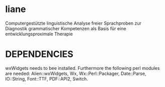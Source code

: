 # liane
Computergestützte linguistische Analyse freier Sprachproben zur Diagnostik grammatischer Kompetenzen als Basis für eine entwicklungsproximale Therapie

# DEPENDENCIES
wxWidgets needs to bee installed. Furthermore the following perl modules are needed:
Alien::wxWidgets, 
Wx, 
Wx::Perl::Packager, 
Date::Parse, 
IO::String, 
Font::TTF, 
PDF::API2, 
Switch.
